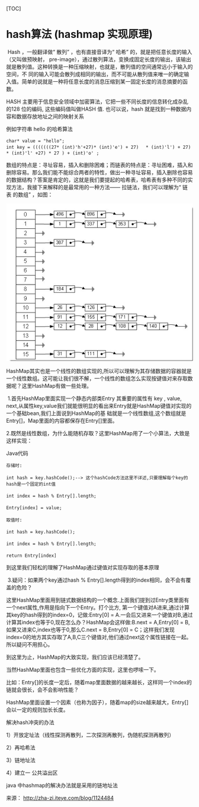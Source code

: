 [TOC]



# hash算法 (hashmap 实现原理)

​     Hash ，一般翻译做“ 散列” ，也有直接音译为“ 哈希” 的，就是把任意长度的输入（又叫做预映射， pre-image），通过散列算法，变换成固定长度的输出，该输出就是散列值。这种转换是一种压缩映射，也就是，散列值的空间通常远小于输入的空间，不 同的输入可能会散列成相同的输出，而不可能从散列值来唯一的确定输入值。简单的说就是一种将任意长度的消息压缩到某一固定长度的消息摘要的函数。

HASH 主要用于信息安全领域中加密算法，它把一些不同长度的信息转化成杂乱的128 位的编码, 这些编码值叫做HASH 值. 也可以说，hash 就是找到一种数据内容和数据存放地址之间的映射关系

例如字符串 hello 的哈希算法

```
char* value = "hello";
int key = (((((((27* (int)'h'+27)* (int)'e') + 27) 　* (int)'l') + 27) * (int)'l' +27) * 27 ) + (int)'o' ;
```

  数组的特点是：寻址容易，插入和删除困难；而链表的特点是：寻址困难，插入和删除容易。那么我们能不能综合两者的特性，做出一种寻址容易，插入删除也容易 的数据结构？答案是肯定的，这就是我们要提起的哈希表，哈希表有多种不同的实现方法，我接下来解释的是最常用的一种方法—— 拉链法，我们可以理解为“ 链表 的数组” ，如图：

![img](image_201708151515/81abc104-9b4d-4f54-b773-26d41565024e.png)

 

 

 

HashMap其实也是一个线性的数组实现的,所以可以理解为其存储数据的容器就是一个线性数组。这可能让我们很不解，一个线性的数组怎么实现按键值对来存取数据呢？这里HashMap有做一些处理。

​    1.首先HashMap里面实现一个静态内部类Entry 其重要的属性有 key , value, next,从属性key,value我们就能很明显的看出来Entry就是HashMap键值对实现的一个基础bean,我们上面说到HashMap的基 础就是一个线性数组,这个数组就是Entry[]，Map里面的内容都保存在Entry[]里面。

​     2.既然是线性数组，为什么能随机存取？这里HashMap用了一个小算法，大致是这样实现：

 

Java代码

```
存储时:  
  
int hash = key.hashCode();--> 这个hashCode方法这里不详述,只要理解每个key的hash是一个固定的int值  
  
int index = hash % Entry[].length;  
  
Entry[index] = value;  
  
取值时:  
  
int hash = key.hashCode();  
  
int index = hash % Entry[].length;  
  
return Entry[index]  
```

 

到这里我们轻松的理解了HashMap通过键值对实现存取的基本原理

​    3.疑问：如果两个key通过hash % Entry[].length得到的index相同，会不会有覆盖的危险？

这里HashMap里面用到链式数据结构的一个概念.上面我们提到过Entry类里面有一个next属性,作用是指向下一个Entry。打个比方, 第一个键值对A进来,通过计算其key的hash得到的index=0，记做:Entry[0] = A.一会后又进来一个键值对B,通过计算其index也等于0,现在怎么办？HashMap会这样做:B.next = A,Entry[0] = B,如果又进来C,index也等于0,那么C.next = B,Entry[0] = C；这样我们发现index=0的地方其实存取了A,B,C三个键值对,他们通过next这个属性链接在一起。所以疑问不用担心。

到这里为止，HashMap的大致实现，我们应该已经清楚了。

当然HashMap里面也包含一些优化方面的实现，这里也啰嗦一下。

比如：Entry[]的长度一定后，随着map里面数据的越来越长，这样同一个index的链就会很长，会不会影响性能？

HashMap里面设置一个因素（也称为因子），随着map的size越来越大，Entry[]会以一定的规则加长长度。

 

 

解决hash冲突的办法

1）开放定址法（线性探测再散列，二次探测再散列，伪随机探测再散列）

2）再哈希法

3）链地址法

4）建立一 公共溢出区

 

java 中hashmap的解决办法就是采用的链地址法

 

来源： <http://zha-zi.iteye.com/blog/1124484>